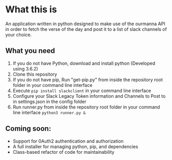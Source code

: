# What this is
An application written in python designed to make use of the ourmanna API in order to fetch the verse of the day and post it to a list of slack channels of your choice.

## What you need
1. If you do not have Python, download and install python (Developed using 3.6.2)
2. Clone this repository
3. If you do not have pip, Run "get-pip.py" from inside the repository root folder in your command line interface
4. Execute `pip install slackclient` in your command line interface
5. Configure your Slack Legacy Token information and Channels to Post to in settings.json in the config folder
5. Run runner.py from inside the repository root folder in your command line interface `python3 runner.py &`

## Coming soon:
- Support for 0Auth2 authentication and authorization
- A full installer for managing python, pip, and dependencies
- Class-based refactor of code for maintainability
